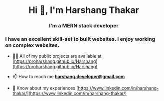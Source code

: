 <h1 align="center">Hi 👋, I'm Harshang Thakar</h1>
<h3 align="center">I'm a MERN stack developer</h3>

<h3>I have an excellent skill-set to built websites. I enjoy working on complex websites.</h3>

- 👨‍💻 All of my public projects are available at [https://proharshang.github.io/Harshang](https://proharshang.github.io/Harshang)

- 📫 How to reach me **harshang.developer@gmail.com**

- 📄 Know about my experiences [https://www.linkedin.com/in/harshang-thakar/](https://www.linkedin.com/in/harshang-thakar/)
